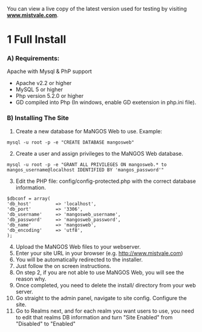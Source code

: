 You can view a live copy of the latest version used for testing by visiting **www.mistvale.com**.

# 1 Full Install
### A) Requirements:
Apache with Mysql & PhP support
- Apache v2.2 or higher
- MySQL 5 or higher
- Php version 5.2.0 or higher
- GD compiled into Php (In windows, enable GD exetension in php.ini file).

### B) Installing The Site
 1. Create a new database for MaNGOS Web to use. Example:

```
mysql -u root -p -e "CREATE DATABASE mangosweb"
```

 2. Create a user and assign privileges to the MaNGOS Web database.

```
mysql -u root -p -e "GRANT ALL PRIVILEGES ON mangosweb.* to mangos_username@localhost IDENTIFIED BY 'mangos_password'"
```

 3. Edit the PHP file: config/config-protected.php with the correct database information.


```
$dbconf = array(
'db_host'         => 'localhost',
'db_port'         => '3306',
'db_username'     => 'mangosweb_username',
'db_password'     => 'mangosweb_password',
'db_name'         => 'mangosweb',
'db_encoding'     => 'utf8',
);
```

 4. Upload the MaNGOS Web files to your webserver.
 5. Enter your site URL in your browser (e.g. http://www.mistvale.com)
 6. You will be automatically redirected to the installer.
 7. Just follow the on screen instructions.
 8. On step 2, if you are not able to use MaNGOS Web, you will see the reason why.
 9. Once completed, you need to delete the install/ directory from your web server.
 10. Go straight to the admin panel, navigate to site config. Configure the site.
 11. Go to Realms next, and for each realm you want users to use, you need to edit that realms DB information and turn "Site Enabled" from "Disabled" to "Enabled"

